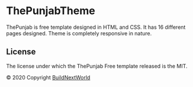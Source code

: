 # ThePunjabTheme
ThePunjab is free template designed in HTML and CSS. It has 16 different pages designed. Theme is completely responsive in nature. 

## License
The license under which the ThePunjab Free template released is the MIT.

© 2020 Copyright <a href="https://www.buildnextworld.com">BuildNextWorld</a>
